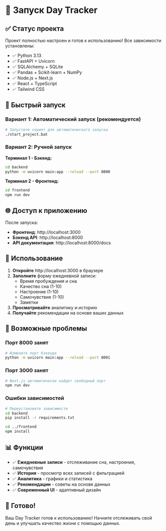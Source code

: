 # 🚀 Запуск Day Tracker

## ✅ Статус проекта

Проект полностью настроен и готов к использованию! Все зависимости установлены:

- ✅ Python 3.13
- ✅ FastAPI + Uvicorn
- ✅ SQLAlchemy + SQLite
- ✅ Pandas + Scikit-learn + NumPy
- ✅ Node.js + Next.js
- ✅ React + TypeScript
- ✅ Tailwind CSS

## 🎯 Быстрый запуск

### Вариант 1: Автоматический запуск (рекомендуется)

```bash
# Запустите скрипт для автоматического запуска
./start_project.bat
```

### Вариант 2: Ручной запуск

**Терминал 1 - Бэкенд:**
```bash
cd backend
python -m uvicorn main:app --reload --port 8000
```

**Терминал 2 - Фронтенд:**
```bash
cd frontend
npm run dev
```

## 🌐 Доступ к приложению

После запуска:

- **Фронтенд**: http://localhost:3000
- **Бэкенд API**: http://localhost:8000
- **API документация**: http://localhost:8000/docs

## 📱 Использование

1. **Откройте** http://localhost:3000 в браузере
2. **Заполните** форму ежедневной записи:
   - Время пробуждения и сна
   - Качество сна (1-10)
   - Настроение (1-10)
   - Самочувствие (1-10)
   - Заметки
3. **Просматривайте** аналитику и историю
4. **Получайте** рекомендации на основе ваших данных

## 🔧 Возможные проблемы

### Порт 8000 занят
```bash
# Измените порт бэкенда
python -m uvicorn main:app --reload --port 8001
```

### Порт 3000 занят
```bash
# Next.js автоматически найдет свободный порт
npm run dev
```

### Ошибки зависимостей
```bash
# Переустановите зависимости
cd backend
pip install -r requirements.txt

cd ../frontend
npm install
```

## 📊 Функции

- ✅ **Ежедневные записи** - отслеживание сна, настроения, самочувствия
- ✅ **История** - просмотр всех записей с фильтрацией
- ✅ **Аналитика** - графики и статистика
- ✅ **Рекомендации** - советы на основе данных
- ✅ **Современный UI** - адаптивный дизайн

## 🎉 Готово!

Ваш Day Tracker готов к использованию! Начните отслеживать свой день и улучшать качество жизни с помощью данных.
